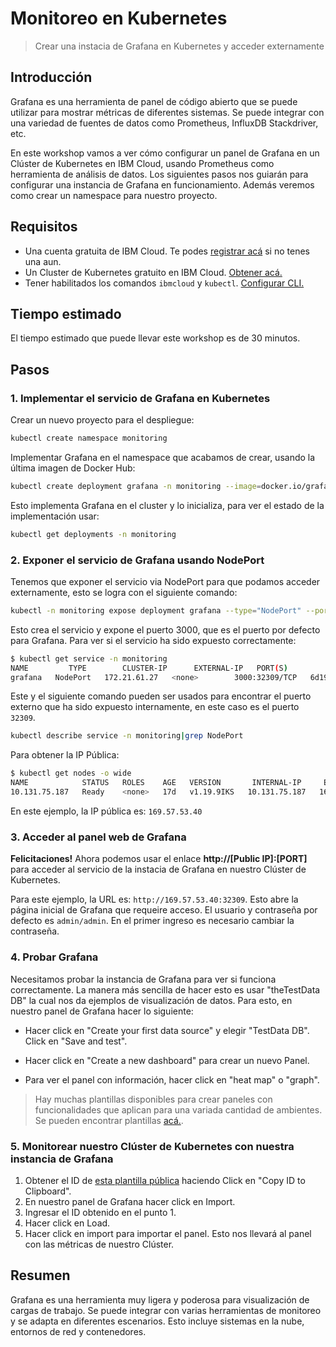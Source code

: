 # Monitoreo en Kubernetes
> Crear una instacia de Grafana en Kubernetes y acceder externamente

## Introducción

Grafana es una herramienta de panel de código abierto que se puede utilizar para mostrar métricas de diferentes sistemas. Se puede integrar con una variedad de fuentes de datos como Prometheus, InfluxDB Stackdriver, etc.

En este workshop vamos a ver cómo configurar un panel de Grafana en un Clúster de Kubernetes en IBM Cloud, usando Prometheus como herramienta de análisis de datos. Los siguientes pasos nos guiarán para configurar una instancia de Grafana en funcionamiento. Además veremos como crear un namespace para nuestro proyecto.

## Requisitos
- Una cuenta gratuita de IBM Cloud. Te podes [registrar acá](https://cloud.ibm.com/registration) si no tenes una aun.
- Un Cluster de Kubernetes gratuito en IBM Cloud. [Obtener acá.](https://cloud.ibm.com/kubernetes/catalog/create)
- Tener habilitados los comandos `ibmcloud` y `kubectl`. [Configurar CLI.](https://cloud.ibm.com/docs/containers?topic=containers-cs_cli_install)

## Tiempo estimado
El tiempo estimado que puede llevar este workshop es de 30 minutos.

## Pasos

### 1. Implementar el servicio de Grafana en Kubernetes

Crear un nuevo proyecto para el despliegue:
```bash
kubectl create namespace monitoring
```
  Implementar Grafana en el namespace que acabamos de crear, usando la última imagen de Docker Hub:
```bash
kubectl create deployment grafana -n monitoring --image=docker.io/grafana/grafana:latest
```
Esto implementa Grafana en el cluster y lo inicializa, para ver el estado de la implementación usar:
```bash
kubectl get deployments -n monitoring
```

### 2. Exponer el servicio de Grafana usando NodePort

Tenemos que exponer el servicio via NodePort para que podamos acceder externamente, esto se logra con el siguiente comando:

```bash
kubectl -n monitoring expose deployment grafana --type="NodePort" --port 3000
```
  Esto crea el servicio y expone el puerto 3000, que es el puerto por defecto para Grafana. Para ver si el servicio ha sido expuesto correctamente:
```bash
$ kubectl get service -n monitoring
NAME         TYPE        CLUSTER-IP      EXTERNAL-IP   PORT(S)          AGE
grafana   NodePort   172.21.61.27   <none>        3000:32309/TCP   6d19h
```
  Este y el siguiente comando pueden ser usados para encontrar el puerto externo que ha sido expuesto internamente, en este caso es el puerto `32309`.
```bash
kubectl describe service -n monitoring|grep NodePort
```
  Para obtener la IP Pública:

  ```bash
  $ kubectl get nodes -o wide
  NAME            STATUS   ROLES    AGE   VERSION       INTERNAL-IP     EXTERNAL-IP
  10.131.75.187   Ready    <none>   17d   v1.19.9IKS   10.131.75.187   169.57.53.40
  ```
  En este ejemplo, la IP pública es: `169.57.53.40`


### 3. Acceder al panel web de Grafana

  **Felicitaciones!** Ahora podemos usar el enlace **http://[Public IP]:[PORT]** para acceder al servicio de la instacia de Grafana en nuestro Clúster de Kubernetes.

  Para este ejemplo, la URL es: `http://169.57.53.40:32309`. Esto abre la página inicial de Grafana que requeire acceso. El usuario y contraseña por defecto es `admin/admin`. En el primer ingreso es necesario cambiar la contraseña.

### 4. Probar Grafana

  Necesitamos probar la instancia de Grafana para ver si funciona correctamente. La manera más sencilla de hacer esto es usar "theTestData DB" la cual nos da ejemplos de visualización de datos. Para esto, en nuestro panel de Grafana hacer lo siguiente:

- Hacer click en "Create your first data source" y elegir "TestData DB". Click en "Save and test".

- Hacer click en "Create a new dashboard" para crear un nuevo Panel.

- Para ver el panel con información, hacer click en "heat map" o "graph".

> Hay muchas plantillas disponibles para crear paneles con funcionalidades que aplican para una variada cantidad de ambientes. Se pueden encontrar plantillas [acá.](https://grafana.com/grafana/dashboards?search=kubernetes).

### 5. Monitorear nuestro Clúster de Kubernetes con nuestra instancia de Grafana

  1. Obtener el ID de [esta plantilla pública](https://grafana.com/grafana/dashboards/8588) haciendo Click en "Copy ID to Clipboard".
  2. En nuestro panel de Grafana hacer click en Import.
  3. Ingresar el ID obtenido en el punto 1.
  4. Hacer click en Load.
  5. Hacer click en import para importar el panel. Esto nos llevará al panel con las métricas de nuestro Clúster.


## Resumen
Grafana es una herramienta muy ligera y poderosa para visualización de cargas de trabajo. Se puede integrar con varias herramientas de monitoreo y se adapta en diferentes escenarios. Esto incluye sistemas en la nube, entornos de red y contenedores.